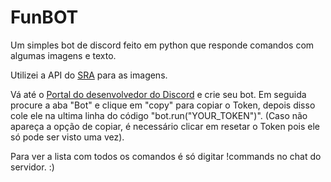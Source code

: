 # FunBOT

Um simples bot de discord feito em python que responde comandos com algumas imagens e texto.

Utilizei a API do [SRA](https://some-random-api.ml/) para as imagens.

Vá até o [Portal do desenvolvedor do Discord](https://discord.com/developers/applications) e crie seu bot.
Em seguida procure a aba "Bot" e clique em "copy" para copiar o Token, depois disso cole ele na ultima linha do código "bot.run("YOUR_TOKEN")". (Caso não apareça a opção de copiar, é necessário clicar em resetar o Token pois ele só pode ser visto uma vez).

Para ver a lista com todos os comandos é só digitar !commands no chat do servidor. :)
